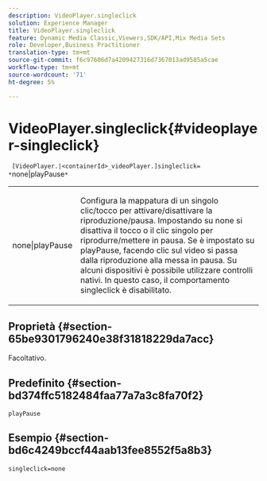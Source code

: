 ```yaml
---
description: VideoPlayer.singleclick
solution: Experience Manager
title: VideoPlayer.singleclick
feature: Dynamic Media Classic,Viewers,SDK/API,Mix Media Sets
role: Developer,Business Practitioner
translation-type: tm+mt
source-git-commit: f6c97606d7a4209427316d7367013ad9585a5cae
workflow-type: tm+mt
source-wordcount: '71'
ht-degree: 5%

---
```



# VideoPlayer.singleclick{#videoplayer-singleclick}

` [VideoPlayer.|<containerId>_videoPlayer.]singleclick= *`none|playPause`*`

<table id="table_53A26E1617CB411B9586203CB9AA1AB2"> 
 <tbody> 
  <tr> 
   <td colname="col1"> <p> <span class="codeph"> <span class="varname"> none|playPause</span> </span> </p> </td> 
   <td colname="col2"> <p> Configura la mappatura di un singolo clic/tocco per attivare/disattivare la riproduzione/pausa. Impostando su <span class="codeph"> none</span> si disattiva il tocco o il clic singolo per riprodurre/mettere in pausa. Se è impostato su <span class="codeph"> playPause</span>, facendo clic sul video si passa dalla riproduzione alla messa in pausa. Su alcuni dispositivi è possibile utilizzare controlli nativi. In questo caso, il comportamento <span class="codeph"> singleclick</span> è disabilitato. </p> </td> 
  </tr> 
 </tbody> 
</table>

## Proprietà {#section-65be9301796240e38f31818229da7acc}

Facoltativo.

## Predefinito {#section-bd374ffc5182484faa77a7a3c8fa70f2}

`playPause`

## Esempio {#section-bd6c4249bccf44aab13fee8552f5a8b3}

`singleclick=none`
